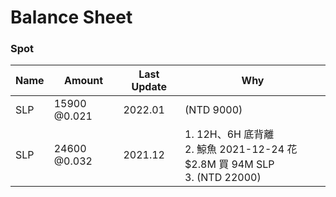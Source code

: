 # Balance Sheet

### Spot
|Name|Amount|Last Update|Why|
|---|---|---|---|
|SLP|15900 @0.021|2022.01|(NTD 9000)|
|SLP|24600 @0.032|2021.12|1. 12H、6H 底背離<br>2. 鯨魚 2021-12-24 花 $2.8M 買 94M SLP<br>3. (NTD 22000)|
